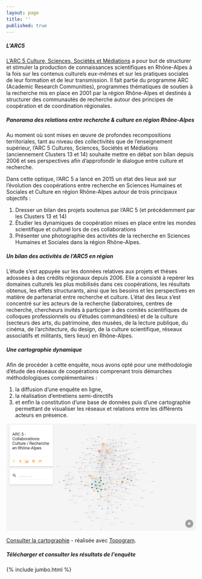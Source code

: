 ```yaml
---
layout: page
title: ''
published: true
---
```

##### L'ARC5

[L’ARC 5 Culture, Sciences, Sociétés et Médiations](http://arc5-cultures.rhonealpes.fr) a pour but de structurer et stimuler la production de connaissances scientifiques en Rhône-Alpes à la fois sur les contenus culturels eux-mêmes et sur les pratiques sociales de leur formation et de leur transmission. Il fait partie du programme ARC (Academic Research Communities),  programmes thématiques de soutien à la recherche mis en place en 2001 par la région Rhône-Alpes et destinés à structurer des communautés de recherche autour des principes de coopération et de coordination régionales.


##### Panorama des relations entre recherche & culture en région Rhône-Alpes

Au moment où sont mises en œuvre de profondes recompositions territoriales, tant au niveau des collectivités que de l’enseignement supérieur, l’ARC 5 Cultures, Sciences, Sociétés et Médiations (anciennement Clusters 13 et 14) souhaite mettre en débat son bilan depuis 2006 et ses perspectives afin d’approfondir le dialogue entre culture et recherche. 

Dans cette optique, l’ARC 5 a lancé en 2015 un état des lieux axé sur l’évolution des coopérations entre recherche en Sciences Humaines et Sociales et Culture en région Rhône-Alpes autour de trois principaux objectifs :

1. Dresser un bilan des projets soutenus  par l’ARC 5 (et précédemment par les Clusters 13 et 14)
2. Étudier les dynamiques de coopération mises en place entre les mondes scientifique et culturel lors de ces collaborations
3. Présenter une photographie des activités de la recherche en Sciences Humaines et Sociales dans la région Rhône-Alpes.



##### Un bilan des activités de l’ARC5 en région

L’étude s’est appuyée sur les données relatives aux projets et thèses adossées à des crédits régionaux depuis 2006. Elle a consisté à repérer les domaines culturels les plus mobilisés dans ces coopérations, les résultats obtenus, les effets structurants, ainsi que les besoins et les perspectives en matière de partenariat entre recherche et culture. L’état des lieux s’est concentré sur les acteurs de la recherche (laboratoires, centres de recherche, chercheurs invités à participer à des comités scientifiques de colloques professionnels ou d’études commanditées) et de la culture (secteurs des arts, du patrimoine, des musées, de la lecture publique, du cinéma, de l’architecture, du design, de la culture scientifique, réseaux associatifs et militants, tiers lieux) en Rhône-Alpes.


##### Une cartographie dynamique

Afin de procéder à cette enquête, nous avons opté pour une méthodologie d’étude des réseaux de coopérations comprenant trois démarches méthodologiques complémentaires : 

1. la diffusion d’une enquête en ligne, 
2. la réalisation d’entretiens semi-­directifs 
3. et enfin la constitution d’une base de données puis d’une cartographie permettant de visualiser les réseaux et relations entre les différents acteurs en présence.


![Une capture d'écran du réseau constitué durant l'enquête](/img/screenshot-topogram.png)

[Consulter la cartographie](./map) - réalisée avec [Topogram](http://topogram.io).


##### Télécharger et consulter les résultats de l'enquête

{% include jumbo.html %}
